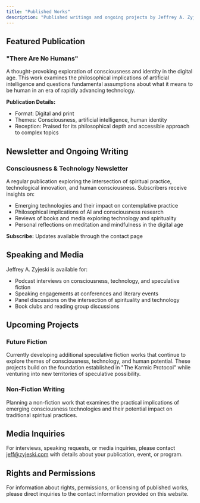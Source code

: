 ```yaml
---
title: "Published Works"
description: "Published writings and ongoing projects by Jeffrey A. Zyjeski"
---
```


## Featured Publication

### "There Are No Humans"

A thought-provoking exploration of consciousness and identity in the digital age. This work examines the philosophical implications of artificial intelligence and questions fundamental assumptions about what it means to be human in an era of rapidly advancing technology.

**Publication Details:**
- Format: Digital and print
- Themes: Consciousness, artificial intelligence, human identity
- Reception: Praised for its philosophical depth and accessible approach to complex topics

## Newsletter and Ongoing Writing

### Consciousness & Technology Newsletter

A regular publication exploring the intersection of spiritual practice, technological innovation, and human consciousness. Subscribers receive insights on:

- Emerging technologies and their impact on contemplative practice
- Philosophical implications of AI and consciousness research
- Reviews of books and media exploring technology and spirituality
- Personal reflections on meditation and mindfulness in the digital age

**Subscribe:** Updates available through the contact page

## Speaking and Media

Jeffrey A. Zyjeski is available for:

- Podcast interviews on consciousness, technology, and speculative fiction
- Speaking engagements at conferences and literary events
- Panel discussions on the intersection of spirituality and technology
- Book clubs and reading group discussions

## Upcoming Projects

### Future Fiction

Currently developing additional speculative fiction works that continue to explore themes of consciousness, technology, and human potential. These projects build on the foundation established in "The Karmic Protocol" while venturing into new territories of speculative possibility.

### Non-Fiction Writing

Planning a non-fiction work that examines the practical implications of emerging consciousness technologies and their potential impact on traditional spiritual practices.

## Media Inquiries

For interviews, speaking requests, or media inquiries, please contact jeff@zyjeski.com with details about your publication, event, or program.

## Rights and Permissions

For information about rights, permissions, or licensing of published works, please direct inquiries to the contact information provided on this website.

